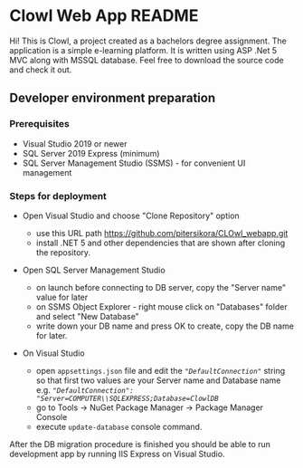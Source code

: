 # Clowl Web App README

Hi! This is Clowl, a project created as a bachelors degree assignment. The application is a simple e-learning platform.
It is written using ASP .Net 5 MVC along with MSSQL database. Feel free to download the source code and check it out.

## Developer environment preparation

### Prerequisites

- Visual Studio 2019 or newer
- SQL Server 2019 Express (minimum)
- SQL Server Management Studio (SSMS) - for convenient UI management

### Steps for deployment

- Open Visual Studio and choose "Clone Repository" option
  - use this URL path <https://github.com/pitersikora/CLOwl_webapp.git>
  - install .NET 5 and other dependencies that are shown after cloning the repository.

- Open SQL Server Management Studio
  - on launch before connecting to DB server, copy the "Server name" value for later
  - on SSMS Object Explorer - right mouse click on "Databases" folder and select "New Database"
  - write down your DB name and press OK to create, copy the DB name for later.

- On Visual Studio
  - open `appsettings.json` file and edit the *`"DefaultConnection"`* string so that first two values are your Server name and Database name e.g.
*`"DefaultConnection": "Server=COMPUTER\\SQLEXPRESS;Database=ClowlDB`*
  - go to Tools -> NuGet Package Manager -> Package Manager Console
  - execute `update-database` console command.

After the DB migration procedure is finished you should be able to run development app by running IIS Express on Visual Studio.
